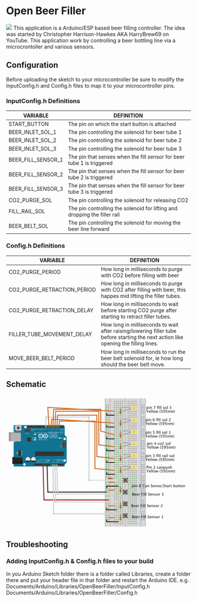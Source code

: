 # Open Beer Filler
![](https://github.com/kloon/OpenBeerFiller/workflows/Compile%20Test/badge.svg)
This application is a Arduino/ESP based beer filling controller. The idea was started by Christopher Harrison-Hawkes AKA HarryBrew69 on YouTube. This application work by controlling a beer bottling line via a microcrontoller and various sensors.

## Configuration
Before uploading the sketch to your microcontroller be sure to modify the InputConfig.h and Config.h files to map it to your microcontroller pins.

### InputConfig.h Definitions
VARIABLE | DEFINITION
--- | ---
START_BUTTON | The pin on which the start button is attached
BEER_INLET_SOL_1 | The pin controlling the solenoid for beer tube 1
BEER_INLET_SOL_2 | The pin controlling the solenoid for beer tube 2
BEER_INLET_SOL_3 | The pin controlling the solenoid for beer tube 3
BEER_FILL_SENSOR_1 | The pin that senses when the fill sensor for beer tube 1 is triggered
BEER_FILL_SENSOR_2 | The pin that senses when the fill sensor for beer tube 2 is triggered
BEER_FILL_SENSOR_3 | The pin that senses when the fill sensor for beer tube 3 is triggered
CO2_PURGE_SOL | The pin controlling the solenoid for releasing CO2
FILL_RAIL_SOL | The pin controlling the solenoid for lifting and dropping the filler rail
BEER_BELT_SOL | The pin controlling the solenoid for moving the beer line forward

### Config.h Definitions
VARIABLE | DEFINITION
--- | ---
CO2_PURGE_PERIOD | How long in milliseconds to purge with CO2 before filling with beer
CO2_PURGE_RETRACTION_PERIOD | How long in milliseconds to purge with CO2 after filling with beer, this happes mid lifting the filler tubes.
CO2_PURGE_RETRACTION_DELAY | How long in milliseconds to wait before starting CO2 purge after starting to retract filler tubes.
FILLER_TUBE_MOVEMENT_DELAY | How long in milliseconds to wait after raising/lowering filler tube before starting the next action like opening the filling lines.
MOVE_BEER_BELT_PERIOD | How long in milliseconds to run the beer belt solenoid for, ie how long should the beer belt move.

## Schematic
![](.github/schematic.png)

## Troubleshooting

### Adding InputConfig.h & Config.h files to your build
In you Arduino Sketch folder there is a folder called Libraries, create a folder there and put your header file in that folder and restart the Arduino IDE.
e.g.
Documents/Arduino/Libraries/OpenBeerFiller/InputConfig.h
Documents/Arduino/Libraries/OpenBeerFiller/Config.h
